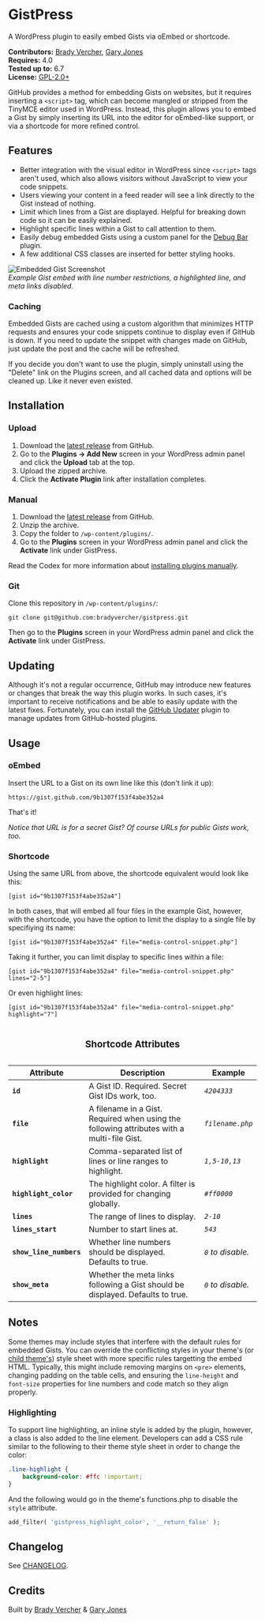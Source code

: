 # GistPress #

A WordPress plugin to easily embed Gists via oEmbed or shortcode.

__Contributors:__ [Brady Vercher](https://github.com/bradyvercher), [Gary Jones](https://github.com/GaryJones)  
__Requires:__ 4.0  
__Tested up to:__ 6.7  
__License:__ [GPL-2.0+](http://www.gnu.org/licenses/gpl-2.0.html)

GitHub provides a method for embedding Gists on websites, but it requires inserting a `<script>` tag, which can become mangled or stripped from the TinyMCE editor used in WordPress. Instead, this plugin allows you to embed a Gist by simply inserting its URL into the editor for oEmbed-like support, or via a shortcode for more refined control.

## Features ##

* Better integration with the visual editor in WordPress since `<script>` tags aren't used, which also allows visitors without JavaScript to view your code snippets.
* Users viewing your content in a feed reader will see a link directly to the Gist instead of nothing.
* Limit which lines from a Gist are displayed. Helpful for breaking down code so it can be easily explained.
* Highlight specific lines within a Gist to call attention to them.
* Easily debug embedded Gists using a custom panel for the [Debug Bar](http://wordpress.org/extend/plugins/debug-bar/) plugin.
* A few additional CSS classes are inserted for better styling hooks.

![Embedded Gist Screenshot](assets-repo/screenshot-1.png)  
_Example Gist embed with line number restrictions, a highlighted line, and meta links disabled._

### Caching ###

Embedded Gists are cached using a custom algorithm that minimizes HTTP requests and ensures your code snippets continue to display even if GitHub is down. If you need to update the snippet with changes made on GitHub, just update the post and the cache will be refreshed.

If you decide you don't want to use the plugin, simply uninstall using the "Delete" link on the Plugins screen, and all cached data and options will be cleaned up. Like it never even existed.

## Installation ##

### Upload ###

1. Download the [latest release](https://github.com/bradyvercher/gistpress/archive/master.zip) from GitHub.
2. Go to the __Plugins &rarr; Add New__ screen in your WordPress admin panel and click the __Upload__ tab at the top.
3. Upload the zipped archive.
4. Click the __Activate Plugin__ link after installation completes.

### Manual ###

1. Download the [latest release](https://github.com/bradyvercher/gistpress/archive/master.zip) from GitHub.
2. Unzip the archive.
3. Copy the folder to `/wp-content/plugins/`.
4. Go to the __Plugins__ screen in your WordPress admin panel and click the __Activate__ link under GistPress.

Read the Codex for more information about [installing plugins manually](http://codex.wordpress.org/Managing_Plugins#Manual_Plugin_Installation).

### Git ###

Clone this repository in `/wp-content/plugins/`:

`git clone git@github.com:bradyvercher/gistpress.git`

Then go to the __Plugins__ screen in your WordPress admin panel and click the __Activate__ link under GistPress.

## Updating ##

Although it's not a regular occurrence, GitHub may introduce new features or changes that break the way this plugin works. In such cases, it's important to receive notifications and be able to easily update with the latest fixes. Fortunately, you can install the [GitHub Updater](https://github.com/afragen/github-updater) plugin to manage updates from GitHub-hosted plugins.

## Usage ##

### oEmbed ###

Insert the URL to a Gist on its own line like this (don't link it up):

`https://gist.github.com/9b1307f153f4abe352a4`

That's it!

_Notice that URL is for a secret Gist? Of course URLs for public Gists work, too._

### Shortcode ###

Using the same URL from above, the shortcode equivalent would look like this:

`[gist id="9b1307f153f4abe352a4"]`

In both cases, that will embed all four files in the example Gist, however, with the shortcode, you have the option to limit the display to a single file by specifiying its name:

`[gist id="9b1307f153f4abe352a4" file="media-control-snippet.php"]`

Taking it further, you can limit display to specific lines within a file:

`[gist id="9b1307f153f4abe352a4" file="media-control-snippet.php" lines="2-5"]`

Or even highlight lines:

`[gist id="9b1307f153f4abe352a4" file="media-control-snippet.php" highlight="7"]`

<table><caption><h3>Shortcode Attributes</strong></h3>
  <thead>
    <tr>
      <th>Attribute</th>
    <th>Description</th>
      <th>Example</th>
    </tr>
  </thead>
  <tbody>
    <tr>
      <td><strong><code>id</code></strong></td>
      <td>A Gist ID. Required. Secret Gist IDs work, too.</td>
	  <td><em><code>4204333</code></td>
    </tr>
    <tr>
      <td><strong><code>file</code></strong></td>
      <td>A filename in a Gist. Required when using the following attributes with a multi-file Gist.</td>
      <td><em><code>filename.php</code></em></td>
    </tr>
	<tr>
		<td><strong><code>highlight</code></strong></td>
		<td>Comma-separated list of lines or line ranges to highlight.</td>
		<td><em><code>1,5-10,13</code></td>
	</tr>
	<tr>
	  <td><strong><code>highlight_color</code></strong></td>
	  <td>The highlight color. A filter is provided for changing globally.</td>
	  <td><em><code>#ff0000</code></em></td>
	</tr>
    <tr>
      <td><strong><code>lines</code></strong></td>
      <td>The range of lines to display.</td>
	  <td><em><code>2-10</code></em></td>
    </tr>
	<tr>
	  <td><strong><code>lines_start</code></strong></td>
	  <td>Number to start lines at.</td>
	  <td><em><code>543</code></em></td>
	</tr>
	<tr>
      <td><strong><code>show_line_numbers</code></strong></td>
      <td>Whether line numbers should be displayed. Defaults to true.</td>
	  <td><em><code>0</code> to disable.</em></td>
    </tr>
	<tr>
      <td><strong><code>show_meta</code></strong></td>
      <td>Whether the meta links following a Gist should be displayed. Defaults to true.</td>
	  <td><em><code>0</code> to disable.</em></td>
    </tr>
  </tbody>
</table>

## Notes ##

Some themes may include styles that interfere with the default rules for embedded Gists. You can override the conflicting styles in your theme's (or [child theme's](http://codex.wordpress.org/Child_Themes)) style sheet with more specific rules targetting the embed HTML. Typically, this might include removing margins on `<pre>` elements, changing padding on the table cells, and ensuring the `line-height` and `font-size` properties for line numbers and code match so they align properly.

### Highlighting ###

To support line highlighting, an inline style is added by the plugin, however, a class is also added to the line element. Developers can add a CSS rule similar to the following to their theme style sheet in order to change the color:

```css
.line-highlight {
    background-color: #ffc !important;
}
```

And the following would go in the theme's functions.php to disable the `style` attribute.

```php
add_filter( 'gistpress_highlight_color', '__return_false' );
```

## Changelog

See [CHANGELOG](CHANGELOG.md).

## Credits ##

Built by [Brady Vercher](https://twitter.com/bradyvercher) & [Gary Jones](https://twitter.com/GaryJ)
